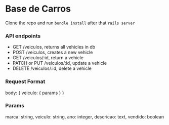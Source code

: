 # Base de Carros

Clone the repo and run `bundle install` after that `rails server`

### API endpoints
+ GET /veiculos, returns all vehicles in db
+ POST /veiculos, creates a new vehicle
+ GET /veiculos/:id, return a vehicle
+ PATCH or PUT /veiculos/:id, update a vehicle
+ DELETE /veiculos/:id, delete a vehicle

### Request Format
body: { veiculo: { params } }

### Params
marca: string, veiculo: string, ano: integer, descricao: text, vendido: boolean
